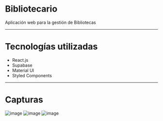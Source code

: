 # Bibliotecario
Aplicación web para la gestión de Bibliotecas

---
# Tecnologías utilizadas
- React.js
- Supabase
- Material UI
- Styled Components

---
# Capturas
![image](https://github.com/Farvon/bibliotecario/assets/78886951/7bf79053-3d32-48ab-b982-dc9f252bece4)
![image](https://github.com/Farvon/bibliotecario/assets/78886951/3d5997bf-b44a-4ec4-85f0-7893f1b029bb)
![image](https://github.com/Farvon/bibliotecario/assets/78886951/82216dc2-b423-47d9-9c51-ac6bb7d6eac3)

